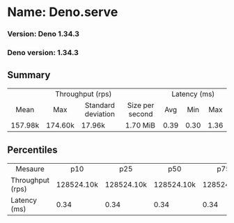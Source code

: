 # Name: Deno.serve 
  
  ### Version: Deno 1.34.3
  ### Deno version: 1.34.3

## Summary
<table>
<tr>
    <td align="center" colspan="4">Throughput (rps)</td>
    <td align="center" colspan="3">Latency (ms)</td>
</tr>
<tr>
    <td align="center">Mean</td>
    <td align="center">Max</td>
    <td align="center">Standard deviation</td>
    <td align="center">Size per second</td>
    <td align="center">Avg</td>
    <td align="center">Min</td>
    <td align="center">Max</td>
</tr>
<tr>
    <td>157.98k</td>
    <td>174.60k</td>
    <td>17.96k</td>
    <td>1.70 MiB</td>
    <td>0.39</td>
    <td>0.30</td>
    <td>1.36</td>
</tr>
</table>

## Percentiles

<table>
<tr>
  <td align="center">Mesaure</td>
  <td align="center">p10</td>
  <td align="center">p25</td>
  <td align="center">p50</td>
  <td align="center">p75</td>
  <td align="center">p90</td>
  <td align="center">p95</td>
  <td align="center">p99</td>
</tr>
<tr>
  <td>Throughput (rps)</td>
  <td>128524.10k</td>
  <td>128524.10k</td>
  <td>128524.10k</td>
  <td>128524.10k</td>
  <td>174603.53k</td>
  <td>174603.53k</td>
  <td>174603.53k</td>
</tr>
<tr>
  <td>Latency (ms)</td>
  <td>0.34</td>
  <td>0.34</td>
  <td>0.34</td>
  <td>0.34</td>
  <td>0.48</td>
  <td>0.53</td>
  <td>0.65</td>
</tr>
</table>
